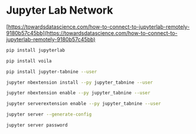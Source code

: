 # Jupyter Lab Network

[https://towardsdatascience.com/how-to-connect-to-jupyterlab-remotely-9180b57c45bb](https://towardsdatascience.com/how-to-connect-to-jupyterlab-remotely-9180b57c45bb)


```bash
pip install jupyterlab

pip install voila

pip install jupyter-tabnine --user

jupyter nbextension install --py jupyter_tabnine --user

jupyter nbextension enable --py jupyter_tabnine --user

jupyter serverextension enable --py jupyter_tabnine --user

jupyter server --generate-config

jupyter server password
```
